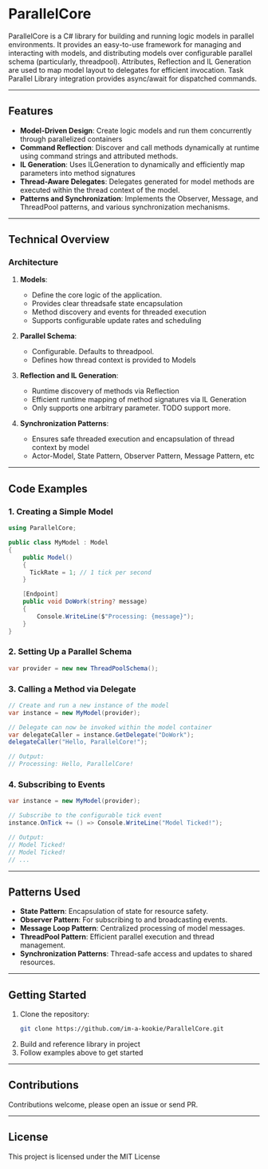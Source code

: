 # ParallelCore

ParallelCore is a C# library for building and running logic models in parallel environments. It provides an easy-to-use framework for managing and interacting with models, and distributing models over configurable parallel schema (particularly, threadpool). Attributes, Reflection and IL Generation are used to map model layout to delegates for efficient invocation. Task Parallel Library integration provides async/await for dispatched commands.

---

## Features

- **Model-Driven Design**: Create logic models and run them concurrently through parallelized containers
- **Command Reflection**: Discover and call methods dynamically at runtime using command strings and attributed methods.
- **IL Generation**: Uses ILGeneration to dynamically and efficiently map parameters into method signatures
- **Thread-Aware Delegates**: Delegates generated for model methods are executed within the thread context of the model.
- **Patterns and Synchronization**: Implements the Observer, Message, and ThreadPool patterns, and various synchronization mechanisms.

---

## Technical Overview

### Architecture
1. **Models**:
   - Define the core logic of the application.
   - Provides clear threadsafe state encapsulation
   - Method discovery and events for threaded execution
   - Supports configurable update rates and scheduling

2. **Parallel Schema**:
   - Configurable. Defaults to threadpool.
   - Defines how thread context is provided to Models

3. **Reflection and IL Generation**:
   - Runtime discovery of methods via Reflection
   - Efficient runtime mapping of method signatures via IL Generation
   - Only supports one arbitrary parameter. TODO support more.

4. **Synchronization Patterns**:
   - Ensures safe threaded execution and encapsulation of thread context by model
   - Actor-Model, State Pattern, Observer Pattern, Message Pattern, etc
---

## Code Examples

### 1. Creating a Simple Model
```csharp
using ParallelCore;

public class MyModel : Model
{
    public Model()
    {
      TickRate = 1; // 1 tick per second
    }

    [Endpoint]
    public void DoWork(string? message)
    {
        Console.WriteLine($"Processing: {message}");
    }
}
```

### 2. Setting Up a Parallel Schema

```csharp
var provider = new new ThreadPoolSchema();
```

### 3. Calling a Method via Delegate
```csharp
// Create and run a new instance of the model
var instance = new MyModel(provider);

// Delegate can now be invoked within the model container
var delegateCaller = instance.GetDelegate("DoWork");
delegateCaller("Hello, ParallelCore!");

// Output:
// Processing: Hello, ParallelCore!
```

### 4. Subscribing to Events
```csharp
var instance = new MyModel(provider);

// Subscribe to the configurable tick event
instance.OnTick += () => Console.WriteLine("Model Ticked!");

// Output:
// Model Ticked!
// Model Ticked!
// ...
```
---

## Patterns Used

- **State Pattern**: Encapsulation of state for resource safety.
- **Observer Pattern**: For subscribing to and broadcasting events.
- **Message Loop Pattern**: Centralized processing of model messages.
- **ThreadPool Pattern**: Efficient parallel execution and thread management.
- **Synchronization Patterns**: Thread-safe access and updates to shared resources.

---

## Getting Started

1. Clone the repository:
   ```bash
   git clone https://github.com/im-a-kookie/ParallelCore.git
   ```
2. Build and reference library in project
3. Follow examples above to get started

---

## Contributions

Contributions welcome, please open an issue or send PR.

---

## License
This project is licensed under the MIT License

